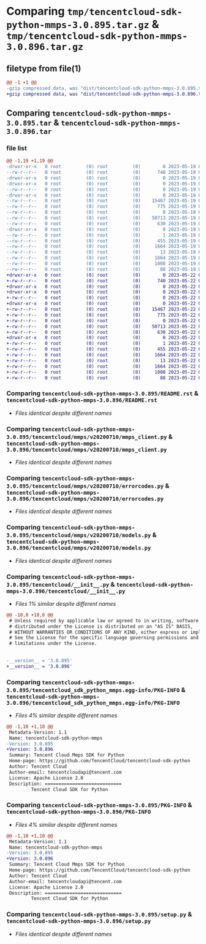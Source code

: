 # Comparing `tmp/tencentcloud-sdk-python-mmps-3.0.895.tar.gz` & `tmp/tencentcloud-sdk-python-mmps-3.0.896.tar.gz`

## filetype from file(1)

```diff
@@ -1 +1 @@
-gzip compressed data, was "dist/tencentcloud-sdk-python-mmps-3.0.895.tar", last modified: Fri May 19 02:55:17 2023, max compression
+gzip compressed data, was "dist/tencentcloud-sdk-python-mmps-3.0.896.tar", last modified: Mon May 22 00:27:40 2023, max compression
```

## Comparing `tencentcloud-sdk-python-mmps-3.0.895.tar` & `tencentcloud-sdk-python-mmps-3.0.896.tar`

### file list

```diff
@@ -1,19 +1,19 @@
-drwxr-xr-x   0 root         (0) root         (0)        0 2023-05-19 02:55:17.000000 tencentcloud-sdk-python-mmps-3.0.895/
--rw-r--r--   0 root         (0) root         (0)      740 2023-05-19 02:55:17.000000 tencentcloud-sdk-python-mmps-3.0.895/README.rst
-drwxr-xr-x   0 root         (0) root         (0)        0 2023-05-19 02:55:17.000000 tencentcloud-sdk-python-mmps-3.0.895/tencentcloud/
-drwxr-xr-x   0 root         (0) root         (0)        0 2023-05-19 02:55:17.000000 tencentcloud-sdk-python-mmps-3.0.895/tencentcloud/mmps/
--rw-r--r--   0 root         (0) root         (0)        0 2023-05-19 02:55:17.000000 tencentcloud-sdk-python-mmps-3.0.895/tencentcloud/mmps/__init__.py
-drwxr-xr-x   0 root         (0) root         (0)        0 2023-05-19 02:55:17.000000 tencentcloud-sdk-python-mmps-3.0.895/tencentcloud/mmps/v20200710/
--rw-r--r--   0 root         (0) root         (0)    15467 2023-05-19 02:55:17.000000 tencentcloud-sdk-python-mmps-3.0.895/tencentcloud/mmps/v20200710/mmps_client.py
--rw-r--r--   0 root         (0) root         (0)      775 2023-05-19 02:55:17.000000 tencentcloud-sdk-python-mmps-3.0.895/tencentcloud/mmps/v20200710/errorcodes.py
--rw-r--r--   0 root         (0) root         (0)        0 2023-05-19 02:55:17.000000 tencentcloud-sdk-python-mmps-3.0.895/tencentcloud/mmps/v20200710/__init__.py
--rw-r--r--   0 root         (0) root         (0)    50713 2023-05-19 02:55:17.000000 tencentcloud-sdk-python-mmps-3.0.895/tencentcloud/mmps/v20200710/models.py
--rw-r--r--   0 root         (0) root         (0)      630 2023-05-19 02:55:17.000000 tencentcloud-sdk-python-mmps-3.0.895/tencentcloud/__init__.py
-drwxr-xr-x   0 root         (0) root         (0)        0 2023-05-19 02:55:17.000000 tencentcloud-sdk-python-mmps-3.0.895/tencentcloud_sdk_python_mmps.egg-info/
--rw-r--r--   0 root         (0) root         (0)        1 2023-05-19 02:55:17.000000 tencentcloud-sdk-python-mmps-3.0.895/tencentcloud_sdk_python_mmps.egg-info/dependency_links.txt
--rw-r--r--   0 root         (0) root         (0)      455 2023-05-19 02:55:17.000000 tencentcloud-sdk-python-mmps-3.0.895/tencentcloud_sdk_python_mmps.egg-info/SOURCES.txt
--rw-r--r--   0 root         (0) root         (0)     1664 2023-05-19 02:55:17.000000 tencentcloud-sdk-python-mmps-3.0.895/tencentcloud_sdk_python_mmps.egg-info/PKG-INFO
--rw-r--r--   0 root         (0) root         (0)       13 2023-05-19 02:55:17.000000 tencentcloud-sdk-python-mmps-3.0.895/tencentcloud_sdk_python_mmps.egg-info/top_level.txt
--rw-r--r--   0 root         (0) root         (0)     1664 2023-05-19 02:55:17.000000 tencentcloud-sdk-python-mmps-3.0.895/PKG-INFO
--rw-r--r--   0 root         (0) root         (0)     1008 2023-05-19 02:55:17.000000 tencentcloud-sdk-python-mmps-3.0.895/setup.py
--rw-r--r--   0 root         (0) root         (0)       88 2023-05-19 02:55:17.000000 tencentcloud-sdk-python-mmps-3.0.895/setup.cfg
+drwxr-xr-x   0 root         (0) root         (0)        0 2023-05-22 00:27:40.000000 tencentcloud-sdk-python-mmps-3.0.896/
+-rw-r--r--   0 root         (0) root         (0)      740 2023-05-22 00:27:40.000000 tencentcloud-sdk-python-mmps-3.0.896/README.rst
+drwxr-xr-x   0 root         (0) root         (0)        0 2023-05-22 00:27:40.000000 tencentcloud-sdk-python-mmps-3.0.896/tencentcloud/
+drwxr-xr-x   0 root         (0) root         (0)        0 2023-05-22 00:27:40.000000 tencentcloud-sdk-python-mmps-3.0.896/tencentcloud/mmps/
+-rw-r--r--   0 root         (0) root         (0)        0 2023-05-22 00:27:40.000000 tencentcloud-sdk-python-mmps-3.0.896/tencentcloud/mmps/__init__.py
+drwxr-xr-x   0 root         (0) root         (0)        0 2023-05-22 00:27:40.000000 tencentcloud-sdk-python-mmps-3.0.896/tencentcloud/mmps/v20200710/
+-rw-r--r--   0 root         (0) root         (0)    15467 2023-05-22 00:27:40.000000 tencentcloud-sdk-python-mmps-3.0.896/tencentcloud/mmps/v20200710/mmps_client.py
+-rw-r--r--   0 root         (0) root         (0)      775 2023-05-22 00:27:40.000000 tencentcloud-sdk-python-mmps-3.0.896/tencentcloud/mmps/v20200710/errorcodes.py
+-rw-r--r--   0 root         (0) root         (0)        0 2023-05-22 00:27:40.000000 tencentcloud-sdk-python-mmps-3.0.896/tencentcloud/mmps/v20200710/__init__.py
+-rw-r--r--   0 root         (0) root         (0)    50713 2023-05-22 00:27:40.000000 tencentcloud-sdk-python-mmps-3.0.896/tencentcloud/mmps/v20200710/models.py
+-rw-r--r--   0 root         (0) root         (0)      630 2023-05-22 00:27:40.000000 tencentcloud-sdk-python-mmps-3.0.896/tencentcloud/__init__.py
+drwxr-xr-x   0 root         (0) root         (0)        0 2023-05-22 00:27:40.000000 tencentcloud-sdk-python-mmps-3.0.896/tencentcloud_sdk_python_mmps.egg-info/
+-rw-r--r--   0 root         (0) root         (0)        1 2023-05-22 00:27:40.000000 tencentcloud-sdk-python-mmps-3.0.896/tencentcloud_sdk_python_mmps.egg-info/dependency_links.txt
+-rw-r--r--   0 root         (0) root         (0)      455 2023-05-22 00:27:40.000000 tencentcloud-sdk-python-mmps-3.0.896/tencentcloud_sdk_python_mmps.egg-info/SOURCES.txt
+-rw-r--r--   0 root         (0) root         (0)     1664 2023-05-22 00:27:40.000000 tencentcloud-sdk-python-mmps-3.0.896/tencentcloud_sdk_python_mmps.egg-info/PKG-INFO
+-rw-r--r--   0 root         (0) root         (0)       13 2023-05-22 00:27:40.000000 tencentcloud-sdk-python-mmps-3.0.896/tencentcloud_sdk_python_mmps.egg-info/top_level.txt
+-rw-r--r--   0 root         (0) root         (0)     1664 2023-05-22 00:27:40.000000 tencentcloud-sdk-python-mmps-3.0.896/PKG-INFO
+-rw-r--r--   0 root         (0) root         (0)     1008 2023-05-22 00:27:40.000000 tencentcloud-sdk-python-mmps-3.0.896/setup.py
+-rw-r--r--   0 root         (0) root         (0)       88 2023-05-22 00:27:40.000000 tencentcloud-sdk-python-mmps-3.0.896/setup.cfg
```

### Comparing `tencentcloud-sdk-python-mmps-3.0.895/README.rst` & `tencentcloud-sdk-python-mmps-3.0.896/README.rst`

 * *Files identical despite different names*

### Comparing `tencentcloud-sdk-python-mmps-3.0.895/tencentcloud/mmps/v20200710/mmps_client.py` & `tencentcloud-sdk-python-mmps-3.0.896/tencentcloud/mmps/v20200710/mmps_client.py`

 * *Files identical despite different names*

### Comparing `tencentcloud-sdk-python-mmps-3.0.895/tencentcloud/mmps/v20200710/errorcodes.py` & `tencentcloud-sdk-python-mmps-3.0.896/tencentcloud/mmps/v20200710/errorcodes.py`

 * *Files identical despite different names*

### Comparing `tencentcloud-sdk-python-mmps-3.0.895/tencentcloud/mmps/v20200710/models.py` & `tencentcloud-sdk-python-mmps-3.0.896/tencentcloud/mmps/v20200710/models.py`

 * *Files identical despite different names*

### Comparing `tencentcloud-sdk-python-mmps-3.0.895/tencentcloud/__init__.py` & `tencentcloud-sdk-python-mmps-3.0.896/tencentcloud/__init__.py`

 * *Files 1% similar despite different names*

```diff
@@ -10,8 +10,8 @@
 # Unless required by applicable law or agreed to in writing, software
 # distributed under the License is distributed on an "AS IS" BASIS,
 # WITHOUT WARRANTIES OR CONDITIONS OF ANY KIND, either express or implied.
 # See the License for the specific language governing permissions and
 # limitations under the License.
 
 
-__version__ = '3.0.895'
+__version__ = '3.0.896'
```

### Comparing `tencentcloud-sdk-python-mmps-3.0.895/tencentcloud_sdk_python_mmps.egg-info/PKG-INFO` & `tencentcloud-sdk-python-mmps-3.0.896/tencentcloud_sdk_python_mmps.egg-info/PKG-INFO`

 * *Files 4% similar despite different names*

```diff
@@ -1,10 +1,10 @@
 Metadata-Version: 1.1
 Name: tencentcloud-sdk-python-mmps
-Version: 3.0.895
+Version: 3.0.896
 Summary: Tencent Cloud Mmps SDK for Python
 Home-page: https://github.com/TencentCloud/tencentcloud-sdk-python
 Author: Tencent Cloud
 Author-email: tencentcloudapi@tencent.com
 License: Apache License 2.0
 Description: ============================
         Tencent Cloud SDK for Python
```

### Comparing `tencentcloud-sdk-python-mmps-3.0.895/PKG-INFO` & `tencentcloud-sdk-python-mmps-3.0.896/PKG-INFO`

 * *Files 4% similar despite different names*

```diff
@@ -1,10 +1,10 @@
 Metadata-Version: 1.1
 Name: tencentcloud-sdk-python-mmps
-Version: 3.0.895
+Version: 3.0.896
 Summary: Tencent Cloud Mmps SDK for Python
 Home-page: https://github.com/TencentCloud/tencentcloud-sdk-python
 Author: Tencent Cloud
 Author-email: tencentcloudapi@tencent.com
 License: Apache License 2.0
 Description: ============================
         Tencent Cloud SDK for Python
```

### Comparing `tencentcloud-sdk-python-mmps-3.0.895/setup.py` & `tencentcloud-sdk-python-mmps-3.0.896/setup.py`

 * *Files identical despite different names*

